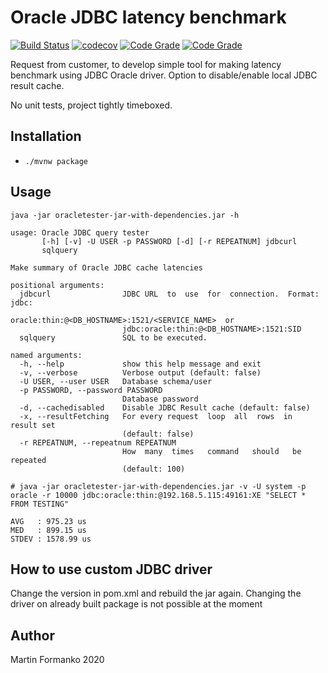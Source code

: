 # Oracle JDBC latency benchmark

[![Build Status](https://travis-ci.org/mejmo/oracletester.svg?branch=master)](https://travis-ci.org/mejmo/oracletester)
[![codecov](https://codecov.io/gh/mejmo/oracletester/branch/master/graph/badge.svg?token=PKBA91KNPR)](https://codecov.io/gh/mejmo/oracletester)
[![Code Grade](https://www.code-inspector.com/project/16701/score/svg)](https://www.code-inspector.com)
[![Code Grade](https://www.code-inspector.com/project/16701/status/svg)](https://www.code-inspector.com)

Request from customer, to develop simple tool for making latency benchmark using JDBC Oracle driver. Option to disable/enable local JDBC result cache.

No unit tests, project tightly timeboxed.

## Installation
- `./mvnw package`

## Usage

```
java -jar oracletester-jar-with-dependencies.jar -h
```
```
usage: Oracle JDBC query tester
       [-h] [-v] -U USER -p PASSWORD [-d] [-r REPEATNUM] jdbcurl
       sqlquery

Make summary of Oracle JDBC cache latencies

positional arguments:
  jdbcurl                JDBC URL  to  use  for  connection.  Format: jdbc:
                         oracle:thin:@<DB_HOSTNAME>:1521/<SERVICE_NAME>  or
                         jdbc:oracle:thin:@<DB_HOSTNAME>:1521:SID
  sqlquery               SQL to be executed.

named arguments:
  -h, --help             show this help message and exit
  -v, --verbose          Verbose output (default: false)
  -U USER, --user USER   Database schema/user
  -p PASSWORD, --password PASSWORD
                         Database password
  -d, --cachedisabled    Disable JDBC Result cache (default: false)
  -x, --resultFetching   For every request  loop  all  rows  in  result set
                         (default: false)
  -r REPEATNUM, --repeatnum REPEATNUM
                         How  many  times   command   should   be  repeated
                         (default: 100)

```

```
# java -jar oracletester-jar-with-dependencies.jar -v -U system -p oracle -r 10000 jdbc:oracle:thin:@192.168.5.115:49161:XE "SELECT * FROM TESTING" 

AVG   : 975.23 us
MED   : 899.15 us
STDEV : 1578.99 us
```

## How to use custom JDBC driver

Change the version in pom.xml and rebuild the jar again. Changing the driver on already built package is not possible at the moment

## Author

Martin Formanko 2020 
